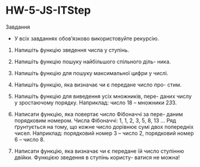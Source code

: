 # HW-5-JS-ITStep

Завдання

- У всіх завданнях обов’язково використовуйте рекурсію.

1. Напишіть функцію зведення числа у ступінь.

2. Напишіть функцію пошуку найбільшого спільного діль-
   ника.

3. Напишіть функцію для пошуку максимальної цифри у
   числі.

4. Напишіть функцію, яка визначає чи є передане число про-
   стим.

5. Напишіть функцію для виведення усіх множників, пере-
   даних числу у зростаючому порядку.
   Наприклад: число 18 – множники 2*3*3.

6. Написати функцію, яка повертає число Фібоначчі за пере-
   даним порядковим номером.
   Числа Фібоначчі: 1, 1, 2, 3, 5, 8, 13 ... Ряд ґрунтується на
   тому, що кожне число дорівнює сумі двох попередніх чисел.
   Наприклад: порядковий номер 3 – число 2, порядковий
   номер 6 – число 8.

7. Написати функцію, яка визначає чи є передане їй число
   ступінню двійки. Функцією зведення в ступінь користу-
   ватися не можна!
